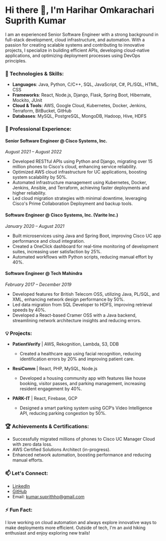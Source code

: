 # Hi there 👋, I'm Harihar Omkarachari Suprith Kumar

I am an experienced Senior Software Engineer with a strong background in full-stack development, cloud infrastructure, and automation. With a passion for creating scalable systems and contributing to innovative projects, I specialize in building efficient APIs, developing cloud-native applications, and optimizing deployment processes using DevOps principles.

### 🔧 Technologies & Skills:
- **Languages**: Java, Python, C/C++, SQL, JavaScript, C#, PL/SQL, HTML, CSS
- **Frameworks**: React, Node.js, Django, Flask, Spring Boot, Hibernate, Mockito, JUnit
- **Cloud & Tools**: AWS, Google Cloud, Kubernetes, Docker, Jenkins, Terraform, BitBucket, GitHub
- **Databases**: MySQL, PostgreSQL, MongoDB, Hadoop, Hive, HDFS

### 💼 Professional Experience:

#### Senior Software Engineer @ Cisco Systems, Inc.
*August 2021 – August 2022*
- Developed RESTful APIs using Python and Django, migrating over 15 million phones to Cisco's cloud, enhancing service reliability.
- Optimized AWS cloud infrastructure for UC applications, boosting system scalability by 50%.
- Automated infrastructure management using Kubernetes, Docker, Jenkins, Ansible, and Terraform, achieving faster deployments and higher reliability.
- Led cloud migration strategies with minimal downtime, leveraging Cisco's Prime Collaboration Deployment and backup tools.

#### Software Engineer @ Cisco Systems, Inc. (Varite Inc.)
*January 2020 – August 2021*
- Built microservices using Java and Spring Boot, improving Cisco UC app performance and cloud integration.
- Created a OneClick dashboard for real-time monitoring of development suites, increasing user satisfaction by 25%.
- Automated workflows with Python scripts, reducing manual effort by 40%.

#### Software Engineer @ Tech Mahindra
*February 2017 – December 2019*
- Developed features for British Telecom OSS, utilizing Java, PL/SQL, and XML, enhancing network design performance by 50%.
- Led data migration from SQL Developer to HDFS, improving retrieval speeds by 40%.
- Developed a React-based Cramer OSS with a Java backend, streamlining network architecture insights and reducing errors.

### 💡 Projects:

- **PatientVerify** | AWS, Rekognition, Lambda, S3, DDB
  - Created a healthcare app using facial recognition, reducing identification errors by 20% and improving patient care.

- **ResiComm** | React, PHP, MySQL, Node.js
  - Developed a housing community app with features like house booking, visitor passes, and parking management, increasing resident engagement by 40%.

- **PARK-IT** | React, Firebase, GCP
  - Designed a smart parking system using GCP’s Video Intelligence API, reducing parking congestion by 50%.

### 🏆 Achievements & Certifications:
- Successfully migrated millions of phones to Cisco UC Manager Cloud with zero data loss.
- AWS Certified Solutions Architect (in-progress).
- Enhanced network automation, boosting performance and reducing manual efforts.

### 📫 Let's Connect:
- [LinkedIn](https://linkedin.com/in/hosuprithkumar)
- [GitHub](https://github.com/suprithkumarho)
- Email: kumar.suprithho@gmail.com

### ⚡ Fun Fact:
I love working on cloud automation and always explore innovative ways to make deployments more efficient. Outside of tech, I'm an avid hiking enthusiast and enjoy exploring new trails!
